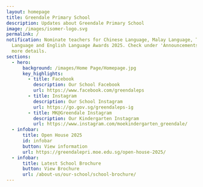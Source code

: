 ```yaml
---
layout: homepage
title: Greendale Primary School
description: Updates about Greendale Primary School
image: /images/isomer-logo.svg
permalink: /
notification: Nominate teachers for Chinese Language, Malay Language, Tamil
  Language and English Language Awards 2025. Check under 'Announcements' for
  more details.
sections:
  - hero:
      background: /images/Home Page/Homepage.jpg
      key_highlights:
        - title: Facebook
          description: Our School Facebook
          url: https://www.facebook.com/greendaleps
        - title: Instagram
          description: Our School Instagram
          url: https://go.gov.sg/greendaleps-ig
        - title: MK@Greendale Instagram
          description: Our Kindergarten Instagram
          url: https://www.instagram.com/moekindergarten_greendale/
  - infobar:
      title: Open House 2025
      id: infobar
      button: View information
      url: https://greendalepri.moe.edu.sg/open-house-2025/
  - infobar:
      title: Latest School Brochure
      button: View Brochure
      url: /about-us/our-school/school-brochure/
---
```


